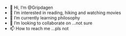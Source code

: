 - 👋 Hi, I’m @Gripdagen
- 👀 I’m interested in reading, hiking and watching movies
- 🌱 I’m currently learning philosophy
- 💞️ I’m looking to collaborate on ...not sure
- 📫 How to reach me ...pls not

